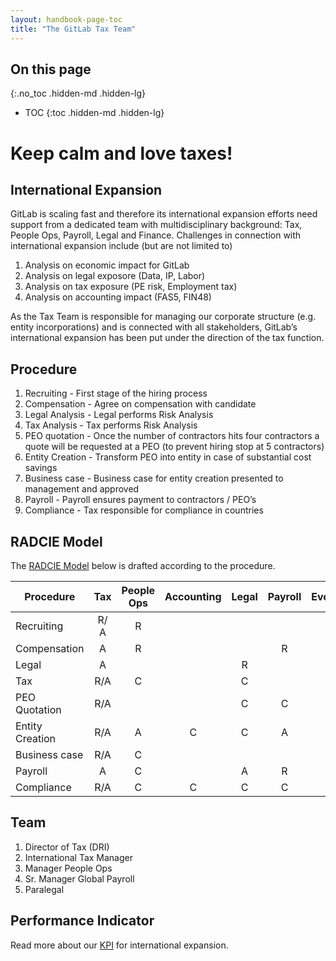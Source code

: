 ```yaml
---
layout: handbook-page-toc
title: "The GitLab Tax Team"
---
```


## On this page
{:.no_toc .hidden-md .hidden-lg}

- TOC
{:toc .hidden-md .hidden-lg}

# Keep calm and love taxes!

## International Expansion

GitLab is scaling fast and therefore its international expansion efforts need support from a dedicated team with multidisciplinary background: Tax, People Ops, Payroll, Legal and Finance. Challenges in connection with international expansion include (but are not limited to)

1. Analysis on economic impact for GitLab
1. Analysis on legal exposore (Data, IP, Labor)
1. Analysis on tax exposure (PE risk, Employment tax)
1. Analysis on accounting impact (FAS5, FIN48)

As the Tax Team is responsible for managing our corporate structure (e.g. entity incorporations) and is connected with all stakeholders, GitLab’s international expansion has been put under the direction of the tax function.

## Procedure

1. Recruiting - First stage of the hiring process
1. Compensation - Agree on compensation with candidate
1. Legal Analysis - Legal performs Risk Analysis 
1. Tax Analysis - Tax performs Risk Analysis
1. PEO quotation - Once the number of contractors hits four contractors a quote will be requested at a PEO (to prevent hiring stop at 5 contractors)
1. Entity Creation - Transform PEO into entity in case of substantial cost savings
1. Business case - Business case for entity creation presented to management and approved
1. Payroll - Payroll ensures payment to contractors / PEO’s
1. Compliance - Tax responsible for compliance in countries

## RADCIE Model

The [RADCIE Model](https://about.gitlab.com/handbook/people-group/directly-responsible-individuals/#radcie) below is drafted according to the procedure.

| Procedure       | Tax    | People Ops |  Accounting | Legal | Payroll | Everyone |
|-----------------|:------:|:----------:|:-----------:|:-----:|:-------:|:--------:|
| Recruiting      | R/  A  | R          |             |       |         |     I    |
| Compensation    |  A     | R          |             |       |   R     |     I    |
| Legal           |  A     |            |             |   R   |         |     I    |
| Tax             |  R/A   | C          |             |   C   |         |     I    |  
| PEO Quotation   |  R/A   |            |             |   C   |   C     |     I    |  
| Entity Creation |  R/A   |     A      |     C       |   C   |   A     |     I    |  
| Business case   |  R/A   |     C      |             |       |         |     I    |  
| Payroll         |  A     |     C      |             |   A   |   R     |     I    |  
| Compliance      |  R/A   |     C      |     C       |   C   |    C    |     I    |       

## Team

1. Director of Tax (DRI)
1. International Tax Manager
1. Manager People Ops
1. Sr. Manager Global Payroll
1. Paralegal

## Performance Indicator

Read more about our [KPI](https://about.gitlab.com/handbook/tax/performance-indicators/#international-expansion) for international expansion.
